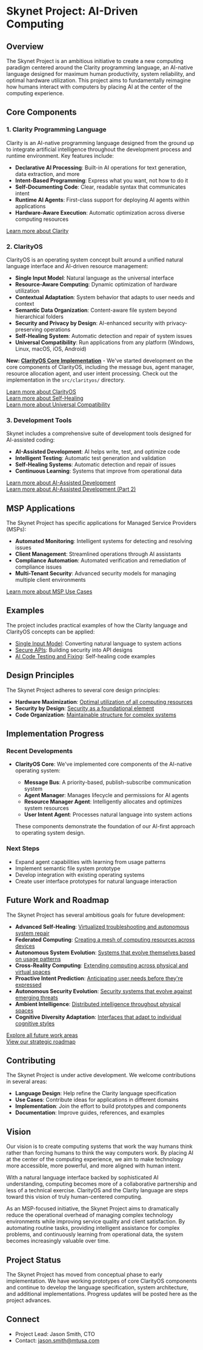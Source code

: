 # Skynet Project: AI-Driven Computing

## Overview

The Skynet Project is an ambitious initiative to create a new computing paradigm centered around the Clarity programming language, an AI-native language designed for maximum human productivity, system reliability, and optimal hardware utilization. This project aims to fundamentally reimagine how humans interact with computers by placing AI at the center of the computing experience.

## Core Components

### 1. Clarity Programming Language

Clarity is an AI-native programming language designed from the ground up to integrate artificial intelligence throughout the development process and runtime environment. Key features include:

- **Declarative AI Processing**: Built-in AI operations for text generation, data extraction, and more
- **Intent-Based Programming**: Express what you want, not how to do it
- **Self-Documenting Code**: Clear, readable syntax that communicates intent
- **Runtime AI Agents**: First-class support for deploying AI agents within applications
- **Hardware-Aware Execution**: Automatic optimization across diverse computing resources

[Learn more about Clarity](docs/concepts/ai-native-programming.md)

### 2. ClarityOS

ClarityOS is an operating system concept built around a unified natural language interface and AI-driven resource management:

- **Single Input Model**: Natural language as the universal interface
- **Resource-Aware Computing**: Dynamic optimization of hardware utilization
- **Contextual Adaptation**: System behavior that adapts to user needs and context
- **Semantic Data Organization**: Content-aware file system beyond hierarchical folders
- **Security and Privacy by Design**: AI-enhanced security with privacy-preserving operations
- **Self-Healing System**: Automatic detection and repair of system issues
- **Universal Compatibility**: Run applications from any platform (Windows, Linux, macOS, iOS, Android)

**New: [ClarityOS Core Implementation](src/clarityos/)** - We've started development on the core components of ClarityOS, including the message bus, agent manager, resource allocation agent, and user intent processing. Check out the implementation in the `src/clarityos/` directory.

[Learn more about ClarityOS](docs/concepts/ai-driven-os.md)  
[Learn more about Self-Healing](docs/concepts/self-healing-system.md)  
[Learn more about Universal Compatibility](docs/concepts/universal-compatibility.md)

### 3. Development Tools

Skynet includes a comprehensive suite of development tools designed for AI-assisted coding:

- **AI-Assisted Development**: AI helps write, test, and optimize code
- **Intelligent Testing**: Automatic test generation and validation
- **Self-Healing Systems**: Automatic detection and repair of issues
- **Continuous Learning**: Systems that improve from operational data

[Learn more about AI-Assisted Development](docs/concepts/ai-assisted-development.md)  
[Learn more about AI-Assisted Development (Part 2)](docs/concepts/ai-assisted-development-part2.md)

## MSP Applications

The Skynet Project has specific applications for Managed Service Providers (MSPs):

- **Automated Monitoring**: Intelligent systems for detecting and resolving issues
- **Client Management**: Streamlined operations through AI assistants
- **Compliance Automation**: Automated verification and remediation of compliance issues
- **Multi-Tenant Security**: Advanced security models for managing multiple client environments

[Learn more about MSP Use Cases](docs/msp-use-cases/)

## Examples

The project includes practical examples of how the Clarity language and ClarityOS concepts can be applied:

- [Single Input Model](docs/examples/single-input-model.md): Converting natural language to system actions
- [Secure APIs](docs/examples/secure-apis.md): Building security into API designs
- [AI Code Testing and Fixing](docs/examples/ai-code-testing-fixing.md): Self-healing code examples

## Design Principles

The Skynet Project adheres to several core design principles:

- **Hardware Maximization**: [Optimal utilization of all computing resources](docs/concepts/maximizing-hardware-utilization.md)
- **Security by Design**: [Security as a foundational element](docs/concepts/security-by-design.md)
- **Code Organization**: [Maintainable structure for complex systems](docs/principles/code-organization.md)

## Implementation Progress

### Recent Developments

- **ClarityOS Core**: We've implemented core components of the AI-native operating system:
  - **Message Bus**: A priority-based, publish-subscribe communication system
  - **Agent Manager**: Manages lifecycle and permissions for AI agents
  - **Resource Manager Agent**: Intelligently allocates and optimizes system resources
  - **User Intent Agent**: Processes natural language into system actions

  These components demonstrate the foundation of our AI-first approach to operating system design.

### Next Steps

- Expand agent capabilities with learning from usage patterns
- Implement semantic file system prototype
- Develop integration with existing operating systems
- Create user interface prototypes for natural language interaction

## Future Work and Roadmap

The Skynet Project has several ambitious goals for future development:

- **Advanced Self-Healing**: [Virtualized troubleshooting and autonomous system repair](docs/implementation/future-work-advanced-healing.md)
- **Federated Computing**: [Creating a mesh of computing resources across devices](docs/implementation/future-work-areas.md#1-federated-computing-ecosystem)
- **Autonomous System Evolution**: [Systems that evolve themselves based on usage patterns](docs/implementation/future-work-areas.md#2-autonomous-system-evolution)
- **Cross-Reality Computing**: [Extending computing across physical and virtual spaces](docs/implementation/future-work-areas.md#3-cross-reality-computing)
- **Proactive Intent Prediction**: [Anticipating user needs before they're expressed](docs/implementation/future-work-areas.md#4-proactive-intent-prediction)
- **Autonomous Security Evolution**: [Security systems that evolve against emerging threats](docs/implementation/future-work-areas.md#5-autonomous-security-evolution)
- **Ambient Intelligence**: [Distributed intelligence throughout physical spaces](docs/implementation/future-work-areas.md#6-ambient-intelligence-ecosystem)
- **Cognitive Diversity Adaptation**: [Interfaces that adapt to individual cognitive styles](docs/implementation/future-work-areas.md#7-adaptive-interfaces-for-cognitive-diversity)

[Explore all future work areas](docs/implementation/future-work-areas.md)  
[View our strategic roadmap](docs/implementation/strategic-roadmap.md)

## Contributing

The Skynet Project is under active development. We welcome contributions in several areas:

- **Language Design**: Help refine the Clarity language specification
- **Use Cases**: Contribute ideas for applications in different domains
- **Implementation**: Join the effort to build prototypes and components
- **Documentation**: Improve guides, references, and examples

## Vision

Our vision is to create computing systems that work the way humans think rather than forcing humans to think the way computers work. By placing AI at the center of the computing experience, we aim to make technology more accessible, more powerful, and more aligned with human intent.

With a natural language interface backed by sophisticated AI understanding, computing becomes more of a collaborative partnership and less of a technical exercise. ClarityOS and the Clarity language are steps toward this vision of truly human-centered computing.

As an MSP-focused initiative, the Skynet Project aims to dramatically reduce the operational overhead of managing complex technology environments while improving service quality and client satisfaction. By automating routine tasks, providing intelligent assistance for complex problems, and continuously learning from operational data, the system becomes increasingly valuable over time.

## Project Status

The Skynet Project has moved from conceptual phase to early implementation. We have working prototypes of core ClarityOS components and continue to develop the language specification, system architecture, and additional implementations. Progress updates will be posted here as the project advances.

## Connect

- Project Lead: Jason Smith, CTO
- Contact: jason.smith@mtusa.com